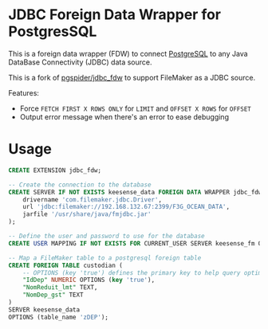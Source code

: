 JDBC Foreign Data Wrapper for PostgresSQL
============================================

This is a foreign data wrapper (FDW) to connect [PostgreSQL](https://www.postgresql.org/)
to any Java DataBase Connectivity (JDBC) data source.

This is a fork of [pgspider/jdbc_fdw](https://github.com/pgspider/jdbc_fdw) to support FileMaker as a JDBC source.

Features:
  - Force `FETCH FIRST X ROWS ONLY` for `LIMIT` and `OFFSET X ROWS` for `OFFSET`
  - Output error message when there's an error to ease debugging

# Usage

```sql
CREATE EXTENSION jdbc_fdw;

-- Create the connection to the database
CREATE SERVER IF NOT EXISTS keesense_data FOREIGN DATA WRAPPER jdbc_fdw OPTIONS(
    drivername 'com.filemaker.jdbc.Driver',
    url 'jdbc:filemaker://192.168.132.67:2399/F3G_OCEAN_DATA',
    jarfile '/usr/share/java/fmjdbc.jar'
);

-- Define the user and password to use for the database
CREATE USER MAPPING IF NOT EXISTS FOR CURRENT_USER SERVER keesense_fm OPTIONS(username 'your_jdbc_user', password 'your_jdbc_password');

-- Map a FileMaker table to a postgresql foreign table
CREATE FOREIGN TABLE custodian (
    -- OPTIONS (key 'true') defines the primary key to help query optimizations and uniquely identify which rows to modify in UPDATE / DELETE operations
    "IdDep" NUMERIC OPTIONS (key 'true'),
    "NomReduit_lmt" TEXT,
    "NomDep_gst" TEXT
)
SERVER keesense_data
OPTIONS (table_name 'zDEP');
```
